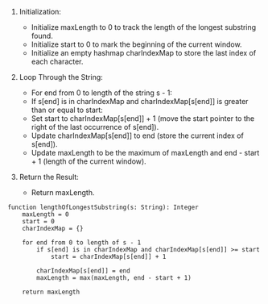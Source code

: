 1. Initialization: 
    - Initialize maxLength to 0 to track the length of the longest substring found.
    - Initialize start to 0 to mark the beginning of the current window.
    - Initialize an empty hashmap charIndexMap to store the last index of each character.

2. Loop Through the String:
    - For end from 0 to length of the string s - 1:
    - If s[end] is in charIndexMap and charIndexMap[s[end]] is greater than or equal to start:
    - Set start to charIndexMap[s[end]] + 1 (move the start pointer to the right of the last occurrence of s[end]).
    - Update charIndexMap[s[end]] to end (store the current index of s[end]).
    - Update maxLength to be the maximum of maxLength and end - start + 1 (length of the current window).

3. Return the Result:
    - Return maxLength.

```
function lengthOfLongestSubstring(s: String): Integer
    maxLength = 0
    start = 0
    charIndexMap = {}

    for end from 0 to length of s - 1
        if s[end] is in charIndexMap and charIndexMap[s[end]] >= start
            start = charIndexMap[s[end]] + 1

        charIndexMap[s[end]] = end
        maxLength = max(maxLength, end - start + 1)

    return maxLength
```
